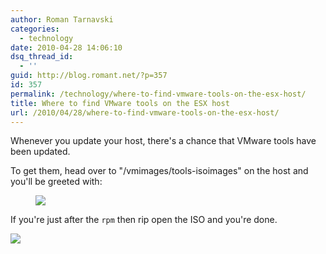 ```yaml
---
author: Roman Tarnavski
categories:
  - technology
date: 2010-04-28 14:06:10
dsq_thread_id:
  - ''
guid: http://blog.romant.net/?p=357
id: 357
permalink: /technology/where-to-find-vmware-tools-on-the-esx-host/
title: Where to find VMware tools on the ESX host
url: /2010/04/28/where-to-find-vmware-tools-on-the-esx-host/
---
```


Whenever you update your host, there's a chance that VMware tools have been updated.

To get them, head over to "/vmimages/tools-isoimages" on the host and you'll be greeted with:

<figure>
  <img src="/images/2010/04/esxhost_vmware_tools_location.png">
</figure>

If you're just after the `rpm` then rip open the ISO and you're done.

![](/images/2010/04/vmware_tools_iso.png)